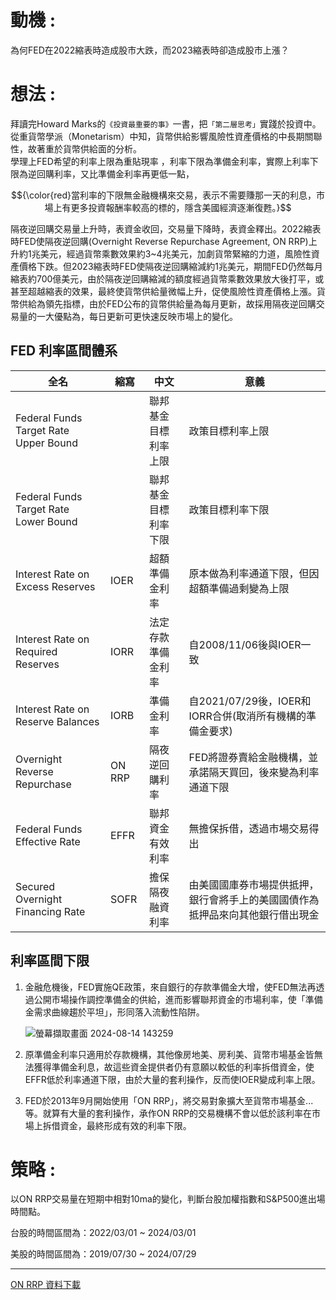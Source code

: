 # 動機 : 
為何FED在2022縮表時造成股市大跌，而2023縮表時卻造成股市上漲？

# 想法 : 
拜讀完Howard Marks的`《投資最重要的事》`一書，把`「第二層思考」`實踐於投資中。  
從重貨幣學派（Monetarism）中知，貨幣供給影響風險性資產價格的中長期關聯性，故著重於貨幣供給面的分析。  
學理上FED希望的利率上限為重貼現率 ，利率下限為準備金利率，實際上利率下限為逆回購利率，又比準備金利率再更低一點，

$${\color{red}當利率的下限無金融機構來交易，表示不需要賺那一天的利息，市場上有更多投資報酬率較高的標的，隱含美國經濟逐漸復甦。}$$

隔夜逆回購交易量上升時，表資金收回，交易量下降時，表資金釋出。2022縮表時FED使隔夜逆回購(Overnight Reverse Repurchase Agreement, ON RRP)上升約1兆美元，經過貨幣乘數效果約3~4兆美元，加劇貨幣緊縮的力道，風險性資產價格下跌。但2023縮表時FED使隔夜逆回購縮減約1兆美元，期間FED仍然每月縮表約700億美元，由於隔夜逆回購縮減的額度經過貨幣乘數效果放大後打平，或甚至超越縮表的效果，最終使貨幣供給量微幅上升，促使風險性資產價格上漲。貨幣供給為領先指標，由於FED公布的貨幣供給量為每月更新，故採用隔夜逆回購交易量的一大優點為，每日更新可更快速反映市場上的變化。

## FED 利率區間體系
| 全名                                      | 縮寫  | 中文                   | 意義                                           |
| ----------------------------------------- | ----- | ---------------------- | ---------------------------------------------- |
| Federal Funds Target Rate Upper Bound     |       | 聯邦基金目標利率上限   | 政策目標利率上限                               |
| Federal Funds Target Rate Lower Bound     |       | 聯邦基金目標利率下限   | 政策目標利率下限                               |
| Interest Rate on Excess Reserves          | IOER  | 超額準備金利率         | 原本做為利率通道下限，但因超額準備過剩變為上限    |
| Interest Rate on Required Reserves        | IORR  | 法定存款準備金利率     | 自2008/11/06後與IOER一致                       |
| Interest Rate on  Reserve Balances        | IORB  | 準備金利率             | 自2021/07/29後，IOER和IORR合併(取消所有機構的準備金要求)     |
| Overnight Reverse Repurchase              | ON RRP| 隔夜逆回購利率         | FED將證券賣給金融機構，並承諾隔天買回，後來變為利率通道下限  |
| Federal Funds Effective Rate              | EFFR  | 聯邦資金有效利率       | 無擔保拆借，透過市場交易得出                     |
| Secured Overnight Financing Rate          | SOFR  | 擔保隔夜融資利率       | 由美國國庫券市場提供抵押，銀行會將手上的美國國債作為抵押品來向其他銀行借出現金 |

## 利率區間下限
1. 金融危機後，FED實施QE政策，來自銀行的存款準備金大增，使FED無法再透過公開市場操作調控準備金的供給，進而影響聯邦資金的市場利率，使「準備金需求曲線趨於平坦」，形同落入流動性陷阱。

   ![螢幕擷取畫面 2024-08-14 143259](https://github.com/user-attachments/assets/2afd22f6-2600-4b15-bc41-c65c0fedaae4)


2. 原準備金利率只適用於存款機構，其他像房地美、房利美、貨幣市場基金皆無法獲得準備金利息，故這些資金提供者仍有意願以較低的利率拆借資金，使EFFR低於利率通道下限，由於大量的套利操作，反而使IOER變成利率上限。

3. FED於2013年9月開始使用「ON RRP」，將交易對象擴大至貨幣市場基金...等。就算有大量的套利操作，承作ON RRP的交易機構不會以低於該利率在市場上拆借資金，最終形成有效的利率下限。

# 策略 : 
以ON RRP交易量在短期中相對10ma的變化，判斷台股加權指數和S&P500進出場時間點。

台股的時間區間為：2022/03/01 ~ 2024/03/01

美股的時間區間為：2019/07/30 ~ 2024/07/29
***
[ON RRP 資料下載](https://fred.stlouisfed.org/series/RRPONTSYD)
